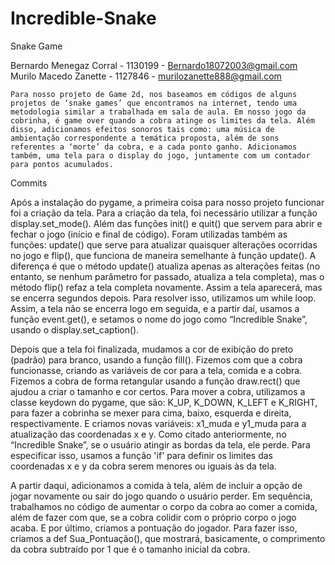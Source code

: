 # Incredible-Snake
Snake Game


Bernardo Menegaz Corral - 1130199 - Bernardo18072003@gmail.com	
Murilo Macedo Zanette - 1127846 - murilozanette888@gmail.com 

	Para nosso projeto de Game 2d, nos baseamos em códigos de alguns projetos de ‘snake games’ que encontramos na internet, tendo uma metodologia similar a trabalhada em sala de aula. Em nosso jogo da cobrinha, é game over quando a cobra atinge os limites da tela. Além disso, adicionamos efeitos sonoros tais como: uma música de ambientação correspondente a temática proposta, além de sons referentes a ‘morte’ da cobra, e a cada ponto ganho. Adicionamos também, uma tela para o display do jogo, juntamente com um contador para pontos acumulados.
  
Commits

Após a instalação do pygame, a primeira coisa para nosso projeto funcionar foi a criação da tela. Para a criação da tela, foi necessário utilizar a função display.set_mode(). Além das funções init() e quit() que servem para abrir e fechar o jogo (início e final de código). Foram utilizadas também as funções: update() que serve para atualizar quaisquer alterações ocorridas no jogo e flip(), que funciona de maneira semelhante à função update(). A diferença é que o método update() atualiza apenas as alterações feitas (no entanto, se nenhum parâmetro for passado, atualiza a tela completa), mas o método flip() refaz a tela completa novamente. Assim a tela aparecerá, mas se encerra segundos depois. Para resolver isso, utilizamos um while loop. Assim, a tela não se encerra logo em seguida, e a partir daí, usamos a função event.get(), e setamos o nome do jogo como “Incredible Snake”, usando o display.set_caption().

Depois que a tela foi finalizada, mudamos a cor de exibição do preto (padrão) para branco, usando a função fill(). Fizemos com que a cobra funcionasse, criando as variáveis de cor para a tela, comida e a cobra. Fizemos a cobra de forma retangular usando a função draw.rect() que ajudou a criar o tamanho e cor certos. Para mover a cobra, utilizamos a classe keydown do pygame, que são:  K_UP, K_DOWN, K_LEFT e K_RIGHT, para fazer a cobrinha se mexer para cima, baixo, esquerda e direita, respectivamente. E criamos novas variáveis: x1_muda e y1_muda para a atualização das coordenadas x e y.
Como citado anteriormente, no “Incredible Snake”, se o usuário atingir as bordas da tela, ele perde. Para especificar isso, usamos a função 'if' para definir os limites das coordenadas x e y da cobra serem menores ou iguais às da tela.

A partir daqui, adicionamos a comida à tela, além de incluir a opção de jogar novamente ou sair do jogo quando o usuário perder. Em sequência, trabalhamos no código de aumentar o corpo da cobra ao comer a comida, além de fazer com que, se a cobra colidir com o próprio corpo o jogo acaba. E por último, criamos a pontuação do jogador. Para fazer isso, criamos a def Sua_Pontuação(), que mostrará, basicamente, o comprimento da cobra subtraído por 1 que é o tamanho inicial da cobra.
